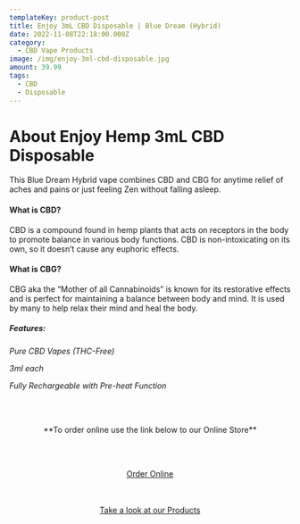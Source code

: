 ```yaml
---
templateKey: product-post
title: Enjoy 3mL CBD Disposable | Blue Dream (Hybrid)
date: 2022-11-08T22:18:00.000Z
category:
  - CBD Vape Products
image: /img/enjoy-3ml-cbd-disposable.jpg
amount: 39.99
tags:
  - CBD
  - Disposable
---
```

# **About Enjoy Hemp 3mL CBD Disposable**

This Blue Dream Hybrid vape combines CBD and CBG for anytime relief of aches and pains or just feeling Zen without falling asleep.

#### **What is CBD?**

CBD is a compound found in hemp plants that acts on receptors in the body to promote balance in various body functions. CBD is non-intoxicating on its own, so it doesn’t cause any euphoric effects.

#### **What is CBG?**

CBG aka the “Mother of all Cannabinoids” is known for its restorative effects and is perfect for maintaining a balance between body and mind. It is used by many to help relax their mind and heal the body.

##### **Features:**

*Pure CBD Vapes (THC-Free)*

*3ml each*

*Fully Rechargeable with Pre-heat Function*

<br><br>

<Center>

\*\*To order online use the link below to our Online Store\*\*

<br><br>

<Center><a class="link-view-more-products" target="_blank" href="https://capitalcbd.shop/product/enjoy-hemp-blue-dream-3ml-cbd-disposable/">Order Online</a></

<br><br><br>

<Center><a class="link-view-more-products" target="_blank" href="https://capitalamericanshaman.com/products">Take a look at our Products</a></Center>

<br><br>